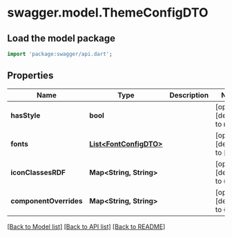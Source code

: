 # swagger.model.ThemeConfigDTO

## Load the model package
```dart
import 'package:swagger/api.dart';
```

## Properties
Name | Type | Description | Notes
------------ | ------------- | ------------- | -------------
**hasStyle** | **bool** |  | [optional] [default to null]
**fonts** | [**List&lt;FontConfigDTO&gt;**](FontConfigDTO.md) |  | [optional] [default to []]
**iconClassesRDF** | **Map&lt;String, String&gt;** |  | [optional] [default to {}]
**componentOverrides** | **Map&lt;String, String&gt;** |  | [optional] [default to {}]

[[Back to Model list]](../README.md#documentation-for-models) [[Back to API list]](../README.md#documentation-for-api-endpoints) [[Back to README]](../README.md)



